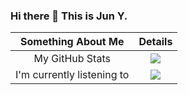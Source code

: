 ### Hi there 👋 This is Jun Y.






| Something About Me | Details |
| :-: | :-: |
| My GitHub Stats| ![](https://github-readme-stats.mrdulin.vercel.app/api?username=oCoke&show_icons=true&hide_border=true) |
| I'm currently listening to | [![](https://webstack-screenshot.vercel.app/?url=https%3A%2F%2Fitsplaying.deno.dev%2Fcard%3Fid%3D31ldqmkw53rigxjzgmf5wht465u4&viewport=1200x600&timeout=0&cache=30)](https://github.com/ocoke/itsplaying) |
<!--
<p align="center">
<img src="">
</p>
-->
